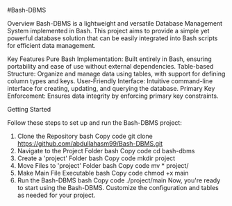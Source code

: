 #Bash-DBMS

Overview
Bash-DBMS is a lightweight and versatile Database Management System implemented in Bash. This project aims to provide a simple yet powerful database solution that can be easily integrated into Bash scripts for efficient data management.

Key Features
Pure Bash Implementation: Built entirely in Bash, ensuring portability and ease of use without external dependencies.
Table-based Structure: Organize and manage data using tables, with support for defining column types and keys.
User-Friendly Interface: Intuitive command-line interface for creating, updating, and querying the database.
Primary Key Enforcement: Ensures data integrity by enforcing primary key constraints.


Getting Started

Follow these steps to set up and run the Bash-DBMS project:

1. Clone the Repository
bash
Copy code
git clone https://github.com/abdullahasm99/Bash-DBMS.git
2. Navigate to the Project Folder
bash
Copy code
cd bash-dbms
3. Create a 'project' Folder
bash
Copy code
mkdir project
4. Move Files to 'project' Folder
bash
Copy code
mv * project/
5. Make Main File Executable
bash
Copy code
chmod +x main
6. Run the Bash-DBMS
bash
Copy code
./project/main
Now, you're ready to start using the Bash-DBMS. Customize the configuration and tables as needed for your project.
